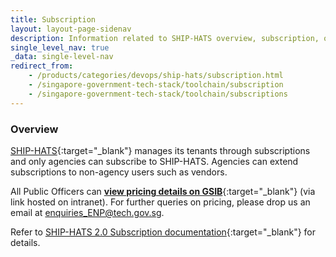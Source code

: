 ```yaml
---
title: Subscription
layout: layout-page-sidenav
description: Information related to SHIP-HATS overview, subscription, onboarding, add-ons, cancel and integrated tools.
single_level_nav: true
_data: single-level-nav
redirect_from:
    - /products/categories/devops/ship-hats/subscription.html
    - /singapore-government-tech-stack/toolchain/subscription
    - /singapore-government-tech-stack/toolchain/subscriptions
---
```


### Overview

[SHIP-HATS](./overview){:target="_blank"} manages its tenants through subscriptions and only agencies can subscribe to SHIP-HATS. Agencies can extend subscriptions to non-agency users such as vendors. 

All Public Officers can [**view pricing details on GSIB**](https://go.gov.sg/sh2indicative){:target="_blank"} (via link hosted on intranet). For further queries on pricing, please drop us an email at <enquiries_ENP@tech.gov.sg>.  

Refer to [SHIP-HATS 2.0 Subscription documentation](https://docs.developer.tech.gov.sg/docs/ship-hats-getting-started/subscription){:target="_blank"} for details.
